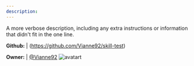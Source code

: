 ```yaml
---
description: 
---
```

A more verbose description, including any extra instructions or
information that didn't fit in the one line.

**Github:** | (https://github.com/Vianne92/skill-test)

**Owner:** | [@Vianne92](https://github.com/Vianne92) ![avatart](https://avatars1.githubusercontent.com/u/36879731?v=4)

